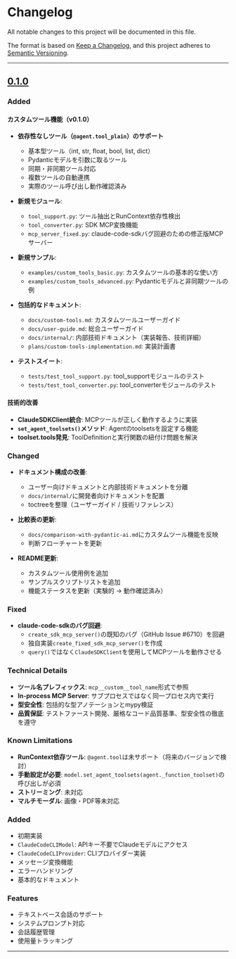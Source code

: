 # Changelog

All notable changes to this project will be documented in this file.

The format is based on [Keep a Changelog](https://keepachangelog.com/en/1.0.0/),
and this project adheres to [Semantic Versioning](https://semver.org/spec/v2.0.0.html).

---

## [0.1.0]

### Added

#### カスタムツール機能（v0.1.0）

- **依存性なしツール（`@agent.tool_plain`）のサポート**
  - 基本型ツール（int, str, float, bool, list, dict）
  - Pydanticモデルを引数に取るツール
  - 同期・非同期ツール対応
  - 複数ツールの自動連携
  - 実際のツール呼び出し動作確認済み

- **新規モジュール**:
  - `tool_support.py`: ツール抽出とRunContext依存性検出
  - `tool_converter.py`: SDK MCP変換機能
  - `mcp_server_fixed.py`: claude-code-sdkバグ回避のための修正版MCPサーバー

- **新規サンプル**:
  - `examples/custom_tools_basic.py`: カスタムツールの基本的な使い方
  - `examples/custom_tools_advanced.py`: Pydanticモデルと非同期ツールの例

- **包括的なドキュメント**:
  - `docs/custom-tools.md`: カスタムツールユーザーガイド
  - `docs/user-guide.md`: 総合ユーザーガイド
  - `docs/internal/`: 内部技術ドキュメント（実装報告、技術詳細）
  - `plans/custom-tools-implementation.md`: 実装計画書

- **テストスイート**:
  - `tests/test_tool_support.py`: tool_supportモジュールのテスト
  - `tests/test_tool_converter.py`: tool_converterモジュールのテスト

#### 技術的改善

- **ClaudeSDKClient統合**: MCPツールが正しく動作するように実装
- **`set_agent_toolsets()`メソッド**: Agentのtoolsetsを設定する機能
- **toolset.tools発見**: ToolDefinitionと実行関数の紐付け問題を解決

### Changed

- **ドキュメント構成の改善**:
  - ユーザー向けドキュメントと内部技術ドキュメントを分離
  - `docs/internal/`に開発者向けドキュメントを配置
  - toctreeを整理（ユーザーガイド / 技術リファレンス）

- **比較表の更新**:
  - `docs/comparison-with-pydantic-ai.md`にカスタムツール機能を反映
  - 判断フローチャートを更新

- **README更新**:
  - カスタムツール使用例を追加
  - サンプルスクリプトリストを追加
  - 機能ステータスを更新（実験的 → 動作確認済み）

### Fixed

- **claude-code-sdkのバグ回避**:
  - `create_sdk_mcp_server()`の既知のバグ（GitHub Issue #6710）を回避
  - 独自実装`create_fixed_sdk_mcp_server()`を作成
  - `query()`ではなく`ClaudeSDKClient`を使用してMCPツールを動作させる

### Technical Details

- **ツール名プレフィックス**: `mcp__custom__tool_name`形式で参照
- **In-process MCP Server**: サブプロセスではなく同一プロセス内で実行
- **型安全性**: 包括的な型アノテーションとmypy検証
- **品質保証**: テストファースト開発、厳格なコード品質基準、型安全性の徹底を遵守

### Known Limitations

- **RunContext依存ツール**: `@agent.tool`は未サポート（将来のバージョンで検討）
- **手動設定が必要**: `model.set_agent_toolsets(agent._function_toolset)`の呼び出しが必須
- **ストリーミング**: 未対応
- **マルチモーダル**: 画像・PDF等未対応

### Added

- 初期実装
- `ClaudeCodeCLIModel`: APIキー不要でClaudeモデルにアクセス
- `ClaudeCodeCLIProvider`: CLIプロバイダー実装
- メッセージ変換機能
- エラーハンドリング
- 基本的なドキュメント

### Features

- テキストベース会話のサポート
- システムプロンプト対応
- 会話履歴管理
- 使用量トラッキング

---

[Unreleased]: https://github.com/yourusername/pydantic-claude-cli/compare/v0.1.0...HEAD
[0.1.0]: https://github.com/yourusername/pydantic-claude-cli/releases/tag/v0.1.0
